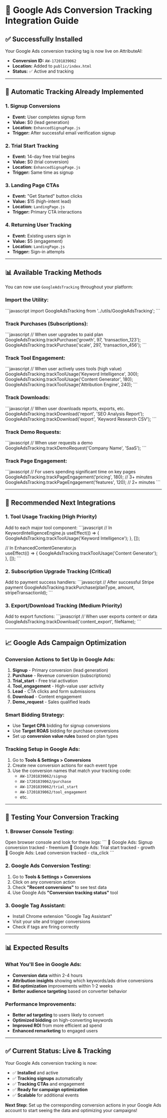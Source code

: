 # 🎯 Google Ads Conversion Tracking Integration Guide

## ✅ **Successfully Installed**

Your Google Ads conversion tracking tag is now live on AttributeAI:
- **Conversion ID:** `AW-17201839062`
- **Location:** Added to `public/index.html`
- **Status:** ✅ Active and tracking

---

## 🚀 **Automatic Tracking Already Implemented**

### **1. Signup Conversions** 
- **Event:** User completes signup form
- **Value:** $0 (lead generation)
- **Location:** `EnhancedSignupPage.js`
- **Trigger:** After successful email verification signup

### **2. Trial Start Tracking**
- **Event:** 14-day free trial begins
- **Value:** $0 (trial conversion)
- **Location:** `EnhancedSignupPage.js` 
- **Trigger:** Same time as signup

### **3. Landing Page CTAs**
- **Event:** "Get Started" button clicks
- **Value:** $15 (high-intent lead)
- **Location:** `LandingPage.js`
- **Trigger:** Primary CTA interactions

### **4. Returning User Tracking**
- **Event:** Existing users sign in
- **Value:** $5 (engagement)
- **Location:** `LandingPage.js`
- **Trigger:** Sign-in attempts

---

## 📊 **Available Tracking Methods**

You can now use `GoogleAdsTracking` throughout your platform:

### **Import the Utility:**
\`\`\`javascript
import GoogleAdsTracking from '../utils/GoogleAdsTracking';
\`\`\`

### **Track Purchases (Subscriptions):**
\`\`\`javascript
// When user upgrades to paid plan
GoogleAdsTracking.trackPurchase('growth', 97, 'transaction_123');
GoogleAdsTracking.trackPurchase('scale', 297, 'transaction_456');
\`\`\`

### **Track Tool Engagement:**
\`\`\`javascript
// When user actively uses tools (high value)
GoogleAdsTracking.trackToolUsage('Keyword Intelligence', 300);
GoogleAdsTracking.trackToolUsage('Content Generator', 180);
GoogleAdsTracking.trackToolUsage('Attribution Engine', 240);
\`\`\`

### **Track Downloads:**
\`\`\`javascript
// When user downloads reports, exports, etc.
GoogleAdsTracking.trackDownload('report', 'SEO Analysis Report');
GoogleAdsTracking.trackDownload('export', 'Keyword Research CSV');
\`\`\`

### **Track Demo Requests:**
\`\`\`javascript
// When user requests a demo
GoogleAdsTracking.trackDemoRequest('Company Name', 'SaaS');
\`\`\`

### **Track Page Engagement:**
\`\`\`javascript
// For users spending significant time on key pages
GoogleAdsTracking.trackPageEngagement('pricing', 180); // 3+ minutes
GoogleAdsTracking.trackPageEngagement('features', 120); // 2+ minutes
\`\`\`

---

## 🎯 **Recommended Next Integrations**

### **1. Tool Usage Tracking** (High Priority)
Add to each major tool component:
\`\`\`javascript
// In KeywordIntelligenceEngine.js
useEffect(() => {
  GoogleAdsTracking.trackToolUsage('Keyword Intelligence');
}, []);

// In EnhancedContentGenerator.js  
useEffect(() => {
  GoogleAdsTracking.trackToolUsage('Content Generator');
}, []);
\`\`\`

### **2. Subscription Upgrade Tracking** (Critical)
Add to payment success handlers:
\`\`\`javascript
// After successful Stripe payment
GoogleAdsTracking.trackPurchase(planType, amount, stripeTransactionId);
\`\`\`

### **3. Export/Download Tracking** (Medium Priority)
Add to export functions:
\`\`\`javascript
// When user exports content or data
GoogleAdsTracking.trackDownload('content_export', fileName);
\`\`\`

---

## 📈 **Google Ads Campaign Optimization**

### **Conversion Actions to Set Up in Google Ads:**

1. **Signup** - Primary conversion (lead generation)
2. **Purchase** - Revenue conversion (subscriptions)
3. **Trial_start** - Free trial activation
4. **Tool_engagement** - High-value user activity
5. **Lead** - CTA clicks and form submissions
6. **Download** - Content engagement
7. **Demo_request** - Sales qualified leads

### **Smart Bidding Strategy:**
- Use **Target CPA** bidding for signup conversions
- Use **Target ROAS** bidding for purchase conversions
- Set up **conversion value rules** based on plan types

### **Tracking Setup in Google Ads:**
1. Go to **Tools & Settings > Conversions**
2. Create new conversion actions for each event type
3. Use the conversion names that match your tracking code:
   - `AW-17201839062/signup`
   - `AW-17201839062/purchase` 
   - `AW-17201839062/trial_start`
   - `AW-17201839062/tool_engagement`
   - etc.

---

## 🔧 **Testing Your Conversion Tracking**

### **1. Browser Console Testing:**
Open browser console and look for these logs:
\`\`\`
🎯 Google Ads: Signup conversion tracked - freemium
🎯 Google Ads: Trial start tracked - growth  
🎯 Google Ads: Lead conversion tracked - cta_click
\`\`\`

### **2. Google Ads Conversion Testing:**
1. Go to **Tools & Settings > Conversions**
2. Click on any conversion action
3. Check **"Recent conversions"** to see test data
4. Use Google Ads **"Conversion tracking status"** tool

### **3. Google Tag Assistant:**
- Install Chrome extension "Google Tag Assistant"
- Visit your site and trigger conversions
- Check if tags are firing correctly

---

## 📊 **Expected Results**

### **What You'll See in Google Ads:**
- **Conversion data** within 2-4 hours
- **Attribution insights** showing which keywords/ads drive conversions
- **Bid optimization** improvements within 1-2 weeks
- **Better audience targeting** based on converter behavior

### **Performance Improvements:**
- **Better ad targeting** to users likely to convert
- **Optimized bidding** on high-converting keywords
- **Improved ROI** from more efficient ad spend
- **Enhanced remarketing** to engaged users

---

## ✅ **Current Status: Live & Tracking**

Your Google Ads conversion tracking is now:
- ✅ **Installed** and active
- ✅ **Tracking signups** automatically  
- ✅ **Tracking CTAs** and engagement
- ✅ **Ready for campaign optimization**
- ✅ **Scalable** for additional events

**Next Step:** Set up the corresponding conversion actions in your Google Ads account to start seeing the data and optimizing your campaigns!
